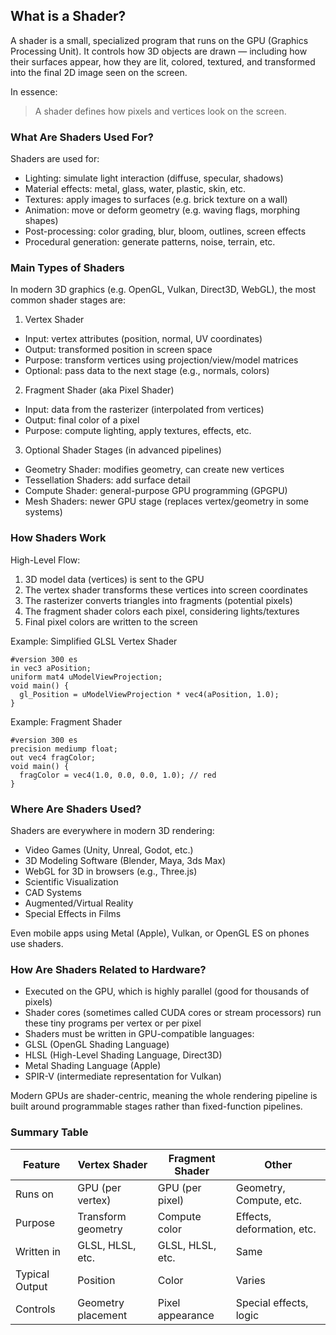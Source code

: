 
## What is a Shader?

A shader is a small, specialized program that runs on the GPU (Graphics Processing Unit). It controls how 3D objects are drawn — including how their surfaces appear, how they are lit, colored, textured, and transformed into the final 2D image seen on the screen.

In essence:
> A shader defines how pixels and vertices look on the screen.


### What Are Shaders Used For?

Shaders are used for:
- Lighting: simulate light interaction (diffuse, specular, shadows)
- Material effects: metal, glass, water, plastic, skin, etc.
- Textures: apply images to surfaces (e.g. brick texture on a wall)
- Animation: move or deform geometry (e.g. waving flags, morphing shapes)
- Post-processing: color grading, blur, bloom, outlines, screen effects
- Procedural generation: generate patterns, noise, terrain, etc.


### Main Types of Shaders

In modern 3D graphics (e.g. OpenGL, Vulkan, Direct3D, WebGL), the most common shader stages are:

1. Vertex Shader
- Input: vertex attributes (position, normal, UV coordinates)
- Output: transformed position in screen space
- Purpose: transform vertices using projection/view/model matrices
- Optional: pass data to the next stage (e.g., normals, colors)

2. Fragment Shader (aka Pixel Shader)
- Input: data from the rasterizer (interpolated from vertices)
- Output: final color of a pixel
- Purpose: compute lighting, apply textures, effects, etc.

3. Optional Shader Stages (in advanced pipelines)
- Geometry Shader: modifies geometry, can create new vertices
- Tessellation Shaders: add surface detail
- Compute Shader: general-purpose GPU programming (GPGPU)
- Mesh Shaders: newer GPU stage (replaces vertex/geometry in some systems)


### How Shaders Work

High-Level Flow:
1. 3D model data (vertices) is sent to the GPU
2. The vertex shader transforms these vertices into screen coordinates
3. The rasterizer converts triangles into fragments (potential pixels)
4. The fragment shader colors each pixel, considering lights/textures
5. Final pixel colors are written to the screen

Example: Simplified GLSL Vertex Shader
```
#version 300 es
in vec3 aPosition;
uniform mat4 uModelViewProjection;
void main() {
  gl_Position = uModelViewProjection * vec4(aPosition, 1.0);
}
```
Example: Fragment Shader
```
#version 300 es
precision mediump float;
out vec4 fragColor;
void main() {
  fragColor = vec4(1.0, 0.0, 0.0, 1.0); // red
}
```


### Where Are Shaders Used?

Shaders are everywhere in modern 3D rendering:
- Video Games (Unity, Unreal, Godot, etc.)
- 3D Modeling Software (Blender, Maya, 3ds Max)
- WebGL for 3D in browsers (e.g., Three.js)
- Scientific Visualization
- CAD Systems
- Augmented/Virtual Reality
- Special Effects in Films

Even mobile apps using Metal (Apple), Vulkan, or OpenGL ES on phones use shaders.



### How Are Shaders Related to Hardware?

- Executed on the GPU, which is highly parallel (good for thousands of pixels)
- Shader cores (sometimes called CUDA cores or stream processors) run these tiny programs per vertex or per pixel
- Shaders must be written in GPU-compatible languages:
- GLSL (OpenGL Shading Language)
- HLSL (High-Level Shading Language, Direct3D)
- Metal Shading Language (Apple)
- SPIR-V (intermediate representation for Vulkan)

Modern GPUs are shader-centric, meaning the whole rendering pipeline is built around programmable
stages rather than fixed-function pipelines.


### Summary Table

|Feature              | Vertex Shader     | Fragment Shader     | Other|
|---------------------|-------------------|----------------------|-------------------------|
|Runs on              | GPU (per vertex)  | GPU (per pixel)      | Geometry, Compute, etc.|
|Purpose              | Transform geometry| Compute color        | Effects, deformation, etc.|
|Written in           | GLSL, HLSL, etc.  | GLSL, HLSL, etc.     | Same|
|Typical Output       | Position          | Color                | Varies|
|Controls             | Geometry placement| Pixel appearance     | Special effects, logic|

